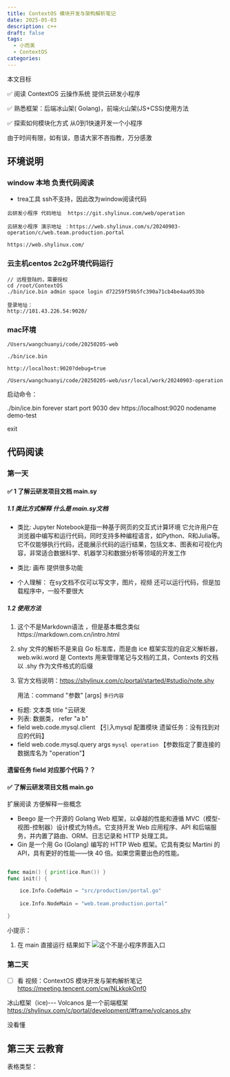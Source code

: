 ```yaml
---
title: ContextOS 模块开发与架构解析笔记
date: 2025-05-03
description: c++
draft: false
tags:
  - 小而美
  - ContextOS
categories:
---
```



本文目标

✅ 阅读 ContextOS 云操作系统 提供云研发小程序

✅ 熟悉框架：后端冰山架( Golang)，前端火山架(JS+CSS)使用方法

✅ 探索如何模块化方式 从0到1快速开发一个小程序

由于时间有限，如有误，恳请大家不吝指教，万分感激




## 环境说明

 ###  window 本地 负责代码阅读

- trea工具 ssh不支持，因此改为window阅读代码

```
云研发小程序 代码地址  https://git.shylinux.com/web/operation

云研发小程序 演示地址 ：https://web.shylinux.com/s/20240903-operation/c/web.team.production.portal

https://web.shylinux.com/
```
### 云主机centos 2c2g环境代码运行


```shell
// 远程登陆的，需要授权
cd /root/ContextOS
./bin/ice.bin admin space login d72259f59b5fc390a71cb4be4aa953bb

登录地址：
http://101.43.226.54:9020/
```

### mac环境

```
/Users/wangchuanyi/code/20250205-web

./bin/ice.bin

http://localhost:9020?debug=true

/Users/wangchuanyi/code/20250205-web/usr/local/work/20240903-operation

```

启动命令：

./bin/ice.bin forever start port 9030 dev https://localhost:9020 nodename demo-test

exit


## 代码阅读

### 第一天

#### ✅ 1 了解云研发项目文档 main.sy

##### 1.1 类比方式解释 什么是 main.sy文档

- 类比:
Jupyter Notebook是指一种基于网页的交互式计算环境
它允许用户在浏览器中编写和运行代码，同时支持多种编程语言，如Python、R和Julia等。
它不仅能够执行代码，还能展示代码的运行结果，包括文本、图表和可视化内容，非常适合数据科学、机器学习和数据分析等领域的开发工作
- 类比: 画布 提供很多功能

- 个人理解：
在sy文档不仅可以写文字，图片，视频 还可以运行代码，但是加载程序中，一般不要很大


##### 1.2 使用方法

1. 这个不是Markdown语法 ，但是基本概念类似https://markdown.com.cn/intro.html
2. shy 文件的解析不是来自 Go 标准库，而是由 ice 框架实现的自定义解析器，web.wiki.word 是 Contexts 用来管理笔记与文档的工具，Contexts 的文档以 .shy 作为文件格式的后缀
3. 官方文档说明：https://shylinux.com/c/portal/started/#studio/note.shy

   用法：command "参数" [args] `多行内容`

- 标题:  文本类   title "云研发 
- 列表: 数据类， refer "a b"
 - field web.code.mysql.client   【引入mysql 配置模块 遗留任务：没有找到对应的代码】
- field web.code.mysql.query args `mysql operation` 【参数指定了要连接的数据库名为 "operation"】 

####  遗留任务  field 对应那个代码？？



#### ✅ 了解云研发项目文档 main.go


扩展阅读 方便解释一些概念
-  Beego 是一个开源的 Golang Web 框架，以卓越的性能和遵循 MVC（模型-视图-控制器）设计模式为特点。它支持开发 Web 应用程序、API 和后端服务，并内置了路由、ORM、日志记录和 HTTP 处理工具。
- Gin 是一个用 Go (Golang) 编写的 HTTP Web 框架。它具有类似 Martini 的 API，具有更好的性能——快 40 倍。如果您需要出色的性能。

```go

func main() { print(ice.Run()) }
func init() {

	ice.Info.CodeMain = "src/production/portal.go"
	
	ice.Info.NodeMain = "web.team.production.portal"

}

```


小提示：
1. 在 main 直接运行 结果如下 
![这个不是小程序界面入口](https://s2.loli.net/2025/05/25/unTLYVtJ9IocHAw.png)
### 第二天

- [ ]  看 视频：ContextOS 模块开发与架构解析笔记  https://meeting.tencent.com/cw/NLkkokOnf0


冰山框架（ice)--- Volcanos 是一个前端框架
https://shylinux.com/c/portal/development/#frame/volcanos.shy

没看懂

## 第三天 云教育

表格类型：




